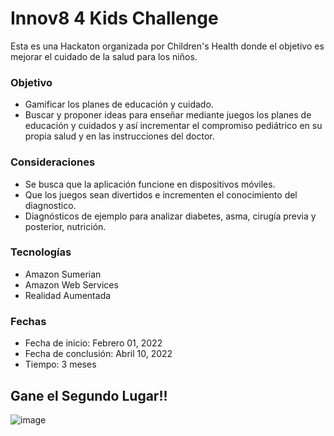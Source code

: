 # Innov8 4 Kids Challenge
Esta es una Hackaton organizada por Children's Health donde el objetivo es mejorar el cuidado de la salud para los niños.

### Objetivo

- Gamificar los planes de educación y cuidado.
- Buscar y proponer ideas para enseñar mediante juegos los planes de educación y cuidados y así incrementar el compromiso pediátrico en su propia salud y en las instrucciones del doctor.

### Consideraciones

- Se busca que la aplicación funcione en dispositivos móviles.
- Que los juegos sean divertidos e incrementen el conocimiento del diagnostico.
- Diagnósticos de ejemplo para analizar diabetes, asma, cirugía previa y posterior, nutrición.

### Tecnologías

- Amazon Sumerian
- Amazon Web Services
- Realidad Aumentada

### Fechas

- Fecha de inicio: Febrero 01, 2022
- Fecha de conclusión: Abril 10, 2022
- Tiempo: 3 meses

## Gane el Segundo Lugar!!

![image](https://user-images.githubusercontent.com/21972563/163658195-e2436778-9704-4aba-84c3-445ede632f64.png)
